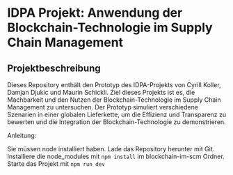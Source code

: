 # IDPA Projekt: Anwendung der Blockchain-Technologie im Supply Chain Management
## Projektbeschreibung
Dieses Repository enthält den Prototyp des IDPA-Projekts von Cyrill Koller, Damjan Djukic und Maurin Schickli. Ziel dieses Projekts ist es, die Machbarkeit und den Nutzen der Blockchain-Technologie im Supply Chain Management zu untersuchen. 
Der Prototyp simuliert verschiedene Szenarien in einer globalen Lieferkette, um die Effizienz und Transparenz zu bewerten und die Integration der Blockchain-Technologie zu demonstrieren.

Anleitung:

Sie müssen node installiert haben.
Lade das Repository herunter mit Git.
Installiere die node_modules mit `npm install` im blockchain-im-scm Ordner.
Starte das Projekt mit `npm run dev`





